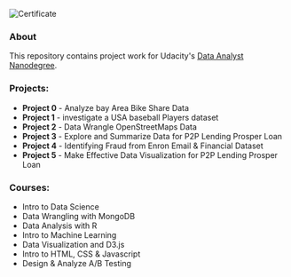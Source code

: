 

![Certificate](http://raw.githubusercontent.com/raminmohammaadi/Udacity-Data-Analyst-Nanodegree/master/nd002.png)

### About
This repository contains project work for Udacity's [Data Analyst Nanodegree](https://www.udacity.com/course/nd002).

### Projects:

- **Project 0** - Analyze bay Area Bike Share Data
- **Project 1** - investigate a USA baseball Players dataset
- **Project 2** - Data Wrangle OpenStreetMaps Data
- **Project 3** - Explore and Summarize Data for P2P Lending Prosper Loan
- **Project 4** - Identifying Fraud from Enron Email & Financial Dataset
- **Project 5** - Make Effective Data Visualization for P2P Lending Prosper Loan 


### Courses:
- Intro to Data Science
- Data Wrangling with MongoDB
- Data Analysis with R
- Intro to Machine Learning
- Data Visualization and D3.js
- Intro to HTML, CSS & Javascript
- Design & Analyze A/B Testing
